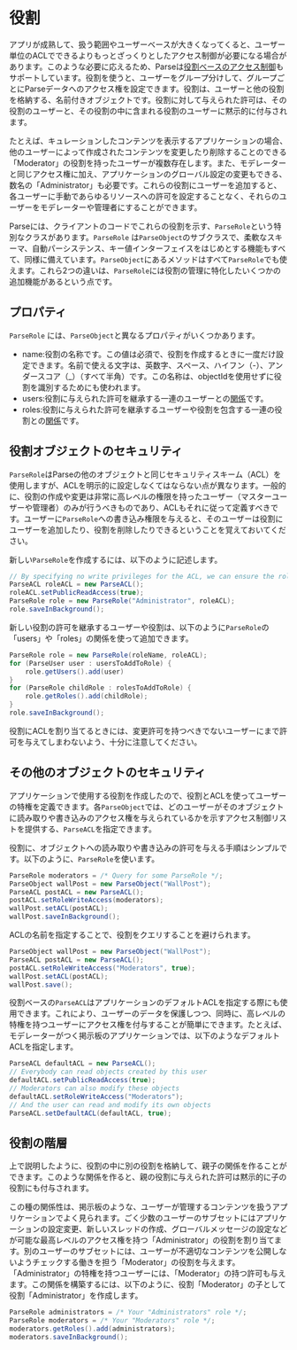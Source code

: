 # 役割

アプリが成熟して、扱う範囲やユーザーベースが大きくなってくると、ユーザー単位のACLでできるよりもっとざっくりとしたアクセス制御が必要になる場合があります。このような必要に応えるため、Parseは[役割ベースのアクセス制御](http://en.wikipedia.org/wiki/Role-based_access_control)もサポートしています。役割を使うと、ユーザーをグループ分けして、グループごとにParseデータへのアクセス権を設定できます。役割は、ユーザーと他の役割を格納する、名前付きオブジェクトです。役割に対して与えられた許可は、その役割のユーザーと、その役割の中に含まれる役割のユーザーに黙示的に付与されます。

たとえば、キュレーションしたコンテンツを表示するアプリケーションの場合、他のユーザーによって作成されたコンテンツを変更したり削除することのできる「Moderator」の役割を持ったユーザーが複数存在します。また、モデレーターと同じアクセス権に加え、アプリケーションのグローバル設定の変更もできる、数名の「Administrator」も必要です。これらの役割にユーザーを追加すると、各ユーザーに手動であらゆるリソースへの許可を設定することなく、それらのユーザーをモデレーターや管理者にすることができます。

Parseには、クライアントのコードでこれらの役割を示す、`ParseRole`という特別なクラスがあります。`ParseRole` は`ParseObject`のサブクラスで、柔軟なスキーマ、自動パーシステンス、キー値インターフェイスをはじめとする機能もすべて、同様に備えています。`ParseObject`にあるメソッドはすべて`ParseRole`でも使えます。これら2つの違いは、`ParseRole`には役割の管理に特化したいくつかの追加機能があるという点です。


## プロパティ

`ParseRole` には、`ParseObject`と異なるプロパティがいくつかあります。

*   name:役割の名称です。この値は必須で、役割を作成するときに一度だけ設定できます。名前で使える文字は、英数字、スペース、ハイフン（-）、アンダースコア（_）（すべて半角）です。この名称は、objectIdを使用せずに役割を識別するためにも使われます。
*   users:役割に与えられた許可を継承する一連のユーザーとの[関係](#objects-pointers)です。
*   roles:役割に与えられた許可を継承するユーザーや役割を包含する一連の役割との[関係](#objects-pointers)です。


## 役割オブジェクトのセキュリティ

`ParseRole`はParseの他のオブジェクトと同じセキュリティスキーム（ACL）を使用しますが、ACLを明示的に設定しなくてはならない点が異なります。一般的に、役割の作成や変更は非常に高レベルの権限を持ったユーザー（マスターユーザーや管理者）のみが行うべきものであり、ACLもそれに従って定義すべきです。ユーザーに`ParseRole`への書き込み権限を与えると、そのユーザーは役割にユーザーを追加したり、役割を削除したりできるということを覚えておいてください。

新しい`ParseRole`を作成するには、以下のように記述します。

```java
// By specifying no write privileges for the ACL, we can ensure the role cannot be altered.
ParseACL roleACL = new ParseACL();
roleACL.setPublicReadAccess(true);
ParseRole role = new ParseRole("Administrator", roleACL);
role.saveInBackground();
```

新しい役割の許可を継承するユーザーや役割は、以下のように`ParseRole`の「users」や「roles」の関係を使って追加できます。

```java
ParseRole role = new ParseRole(roleName, roleACL);
for (ParseUser user : usersToAddToRole) {
    role.getUsers().add(user)
}
for (ParseRole childRole : rolesToAddToRole) {
    role.getRoles().add(childRole);
}
role.saveInBackground();
```

役割にACLを割り当てるときには、変更許可を持つべきでないユーザーにまで許可を与えてしまわないよう、十分に注意してください。


## その他のオブジェクトのセキュリティ

アプリケーションで使用する役割を作成したので、役割とACLを使ってユーザーの特権を定義できます。各`ParseObject`では、どのユーザーがそのオブジェクトに読み取りや書き込みのアクセス権を与えられているかを示すアクセス制御リストを提供する、`ParseACL`を指定できます。

役割に、オブジェクトへの読み取りや書き込みの許可を与える手順はシンプルです。以下のように、`ParseRole`を使います。

```java
ParseRole moderators = /* Query for some ParseRole */;
ParseObject wallPost = new ParseObject("WallPost");
ParseACL postACL = new ParseACL();
postACL.setRoleWriteAccess(moderators);
wallPost.setACL(postACL);
wallPost.saveInBackground();
```

ACLの名前を指定することで、役割をクエリすることを避けられます。

```java
ParseObject wallPost = new ParseObject("WallPost");
ParseACL postACL = new ParseACL();
postACL.setRoleWriteAccess("Moderators", true);
wallPost.setACL(postACL);
wallPost.save();
```

役割ベースの`ParseACL`はアプリケーションのデフォルトACLを指定する際にも使用できます。これにより、ユーザーのデータを保護しつつ、同時に、高レベルの特権を持つユーザーにアクセス権を付与することが簡単にできます。たとえば、モデレーターがつく掲示板のアプリケーションでは、以下のようなデフォルトACLを指定します。

```java 
ParseACL defaultACL = new ParseACL();
// Everybody can read objects created by this user
defaultACL.setPublicReadAccess(true);
// Moderators can also modify these objects
defaultACL.setRoleWriteAccess("Moderators");
// And the user can read and modify its own objects
ParseACL.setDefaultACL(defaultACL, true);
```


## 役割の階層

上で説明したように、役割の中に別の役割を格納して、親子の関係を作ることができます。このような関係を作ると、親の役割に与えられた許可は黙示的に子の役割にも付与されます。

この種の関係性は、掲示板のような、ユーザーが管理するコンテンツを扱うアプリケーションでよく見られます。ごく少数のユーザーのサブセットにはアプリケーションの設定変更、新しいスレッドの作成、グローバルメッセージの設定などが可能な最高レベルのアクセス権を持つ「Administrator」の役割を割り当てます。別のユーザーのサブセットには、ユーザーが不適切なコンテンツを公開しないようチェックする働きを担う「Moderator」の役割を与えます。「Administrator」の特権を持つユーザーには、「Moderator」の持つ許可も与えます。この関係を構築するには、以下のように、役割「Moderator」の子として役割「Administrator」を作成します。

```java
ParseRole administrators = /* Your "Administrators" role */;
ParseRole moderators = /* Your "Moderators" role */;
moderators.getRoles().add(administrators);
moderators.saveInBackground();
```
